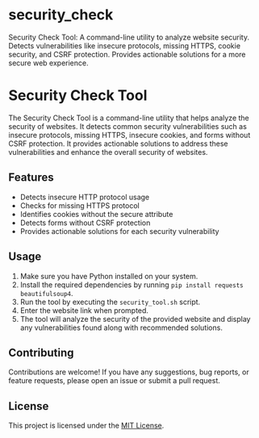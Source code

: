 # security_check
Security Check Tool: A command-line utility to analyze website security. Detects vulnerabilities like insecure protocols, missing HTTPS, cookie security, and CSRF protection. Provides actionable solutions for a more secure web experience.
# Security Check Tool

The Security Check Tool is a command-line utility that helps analyze the security of websites. It detects common security vulnerabilities such as insecure protocols, missing HTTPS, insecure cookies, and forms without CSRF protection. It provides actionable solutions to address these vulnerabilities and enhance the overall security of websites.

## Features

- Detects insecure HTTP protocol usage
- Checks for missing HTTPS protocol
- Identifies cookies without the secure attribute
- Detects forms without CSRF protection
- Provides actionable solutions for each security vulnerability

## Usage

1. Make sure you have Python installed on your system.
2. Install the required dependencies by running `pip install requests beautifulsoup4`.
3. Run the tool by executing the `security_tool.sh` script.
4. Enter the website link when prompted.
5. The tool will analyze the security of the provided website and display any vulnerabilities found along with recommended solutions.

## Contributing

Contributions are welcome! If you have any suggestions, bug reports, or feature requests, please open an issue or submit a pull request.

## License

This project is licensed under the [MIT License](LICENSE).

